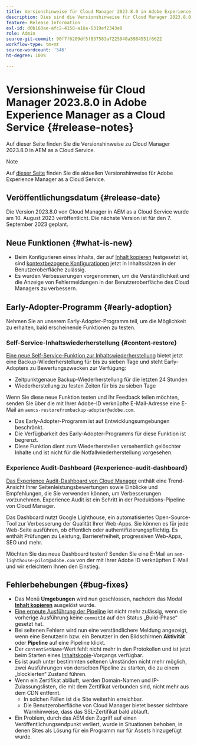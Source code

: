 ```yaml
---
title: Versionshinweise für Cloud Manager 2023.8.0 in Adobe Experience Manager as a Cloud Service
description: Dies sind die Versionshinweise für Cloud Manager 2023.8.0 in AEM as a Cloud Service.
feature: Release Information
exl-id: d0b160ae-afc2-4158-a16a-6319ef2343e8
role: Admin
source-git-commit: 90f7f6209df5f837583a7225940a5984551f6622
workflow-type: tm+mt
source-wordcount: '546'
ht-degree: 100%

---
```


# Versionshinweise für Cloud Manager 2023.8.0 in Adobe Experience Manager as a Cloud Service {#release-notes}

Auf dieser Seite finden Sie die Versionshinweise zu Cloud Manager 2023.8.0 in AEM as a Cloud Service.

>[!NOTE]
>
>Auf [dieser Seite](/help/release-notes/release-notes-cloud/release-notes-current.md) finden Sie die aktuellen Versionshinweise für Adobe Experience Manager as a Cloud Service.

## Veröffentlichungsdatum {#release-date}

Die Version 2023.8.0 von Cloud Manager in AEM as a Cloud Service wurde am 10. August 2023 veröffentlicht. Die nächste Version ist für den 7. September 2023 geplant.

## Neue Funktionen {#what-is-new}

* Beim Konfigurieren eines Inhalts, der auf [Inhalt kopieren](/help/implementing/developing/tools/content-copy.md) festgesetzt ist, sind [kontextbezogene Konfigurationen](/help/implementing/developing/introduction/configurations.md) jetzt in Inhaltssätzen in der Benutzeroberfläche zulässig.
* Es wurden Verbesserungen vorgenommen, um die Verständlichkeit und die Anzeige von Fehlermeldungen in der Benutzeroberfläche des Cloud Managers zu verbessern.

## Early-Adopter-Programm {#early-adoption}

Nehmen Sie an unserem Early-Adopter-Programm teil, um die Möglichkeit zu erhalten, bald erscheinende Funktionen zu testen.

### Self-Service-Inhaltswiederherstellung {#content-restore}

[Eine neue Self-Service-Funktion zur Inhaltswiederherstellung](/help/operations/restore.md) bietet jetzt eine Backup-Wiederherstellung für bis zu sieben Tage und steht Early-Adopters zu Bewertungszwecken zur Verfügung:

* Zeitpunktgenaue Backup-Wiederherstellung für die letzten 24 Stunden
* Wiederherstellung zu festen Zeiten für bis zu sieben Tage

Wenn Sie diese neue Funktion testen und Ihr Feedback teilen möchten, senden Sie über die mit Ihrer Adobe-ID verknüpfte E-Mail-Adresse eine E-Mail an `aemcs-restorefrombackup-adopter@adobe.com`.

* Das Early-Adopter-Programm ist auf Entwicklungsumgebungen beschränkt.
* Die Verfügbarkeit des Early-Adopter-Programms für diese Funktion ist begrenzt.
* Diese Funktion dient zum Wiederherstellen versehentlich gelöschter Inhalte und ist nicht für die Notfallwiederherstellung vorgesehen.

### Experience Audit-Dashboard {#experience-audit-dashboard}

[Das Experience Audit-Dashboard von Cloud Manager](/help/implementing/cloud-manager/experience-audit-dashboard.md) enthält eine Trend-Ansicht Ihrer Seitenleistungsbewertungen sowie Einblicke und Empfehlungen, die Sie verwenden können, um Verbesserungen vorzunehmen. Experience Audit ist ein Schritt in der Produktions-Pipeline von Cloud Manager.

Das Dashboard nutzt Google Lighthouse, ein automatisiertes Open-Source-Tool zur Verbesserung der Qualität Ihrer Web-Apps. Sie können es für jede Web-Seite ausführen, ob öffentlich oder authentifizierungspflichtig. Es enthält Prüfungen zu Leistung, Barrierefreiheit, progressiven Web-Apps, SEO und mehr.

Möchten Sie das neue Dashboard testen? Senden Sie eine E-Mail an `aem-lighthouse-pilot@adobe.com` von der mit Ihrer Adobe ID verknüpften E-Mail und wir erleichtern Ihnen den Einstieg.

## Fehlerbehebungen {#bug-fixes}

* Das Menü **Umgebungen** wird nun geschlossen, nachdem das Modal **[Inhalt kopieren](/help/implementing/developing/tools/content-copy.md)** ausgelöst wurde.
* [Eine erneute Ausführung der Pipeline](/help/implementing/cloud-manager/deploy-code.md#reexecute-deployment) ist nicht mehr zulässig, wenn die vorherige Ausführung keine `commitId` auf den Status „Build-Phase“ gesetzt hat.
* Bei seltenen Fehlern wird nun eine verständlichere Meldung angezeigt, wenn eine Benutzerin bzw. ein Benutzer in den Bildschirmen **Aktivität** oder **Pipeline** auf eine Pipeline klickt.
* Der `contentSetName`-Wert fehlt nicht mehr in den Protokollen und ist jetzt beim Starten eines [Inhaltskopie](/help/implementing/developing/tools/content-copy.md)-Vorgangs verfügbar.
* Es ist auch unter bestimmten seltenen Umständen nicht mehr möglich, zwei Ausführungen von derselben Pipeline zu starten, die zu einem „blockierten“ Zustand führen.
* Wenn ein Zertifikat abläuft, werden Domain-Namen und IP-Zulassungslisten, die mit dem Zertifikat verbunden sind, nicht mehr aus dem CDN entfernt. 
   * In solchen Fällen ist die Site weiterhin erreichbar.
   * [](/help/implementing/cloud-manager/managing-ssl-certifications/introduction.md)Die Benutzeroberfläche von Cloud Manager bietet besser sichtbare Warnhinweise, dass das SSL-Zertifikat bald abläuft.
* Ein Problem, durch das AEM den Zugriff auf einen Veröffentlichungsendpunkt verliert, wurde in Situationen behoben, in denen Sites als Lösung für ein Programm nur für Assets hinzugefügt wurde.

